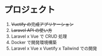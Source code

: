 # プロジェクト

1. ~~Vuetify の完成アプリケーション~~
2. ~~Laravel API の使い方~~
3. Laravel x Vue で CRUD 処理
4. Docker で開発環境構築
5. Laravel x Vue x Vuetify x Tailwind での開発
